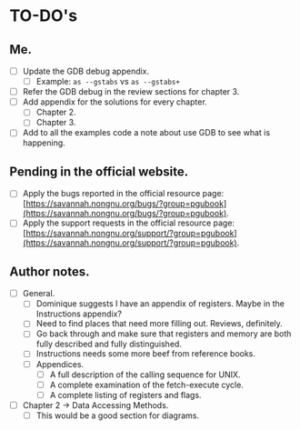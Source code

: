# TO-DO's

## Me.
- [ ] Update the GDB debug appendix.
  - [ ] Example: `as --gstabs` vs `as --gstabs+`
- [ ] Refer the GDB debug in the review sections for chapter 3.
- [ ] Add appendix for the solutions for every chapter.
  - [ ] Chapter 2.
  - [ ] Chapter 3.
- [ ] Add to all the examples code a note about use GDB to see what is happening.

## Pending in the official website.
- [ ] Apply the bugs reported in the official resource page: [https://savannah.nongnu.org/bugs/?group=pgubook](https://savannah.nongnu.org/bugs/?group=pgubook).
- [ ] Apply the support requests in the official resource page: [https://savannah.nongnu.org/support/?group=pgubook](https://savannah.nongnu.org/support/?group=pgubook).

## Author notes.
- [ ] General.
  - [ ] Dominique suggests I have an appendix of registers. Maybe in the Instructions appendix?
  - [ ] Need to find places that need more filling out.  Reviews, definitely.
  - [ ] Go back through and make sure that registers and memory are both fully described and fully distinguished.
  - [ ] Instructions needs some more beef from reference books.
  - [ ] Appendices.
    - [ ] A full description of the calling sequence for UNIX.
    - [ ] A complete examination of the fetch-execute cycle.
    - [ ] A complete listing of registers and flags.
- [ ] Chapter 2 → Data Accessing Methods.
  - [ ] This would be a good section for diagrams.
